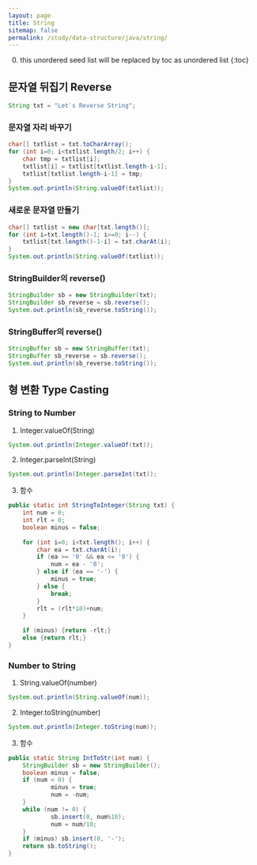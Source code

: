 ```yaml
---
layout: page
title: String
sitemap: false
permalink: /study/data-structure/java/string/
---
```

0. this unordered seed list will be replaced by toc as unordered list
{:toc}

## 문자열 뒤집기 Reverse
```java
String txt = "Let`s Reverse String";
```

### 문자열 자리 바꾸기
```java
char[] txtlist = txt.toCharArray();
for (int i=0; i<txtlist.length/2; i++) {
	char tmp = txtlist[i];
	txtlist[i] = txtlist[txtlist.length-i-1];
	txtlist[txtlist.length-i-1] = tmp;
}
System.out.println(String.valueOf(txtlist));
```

### 새로운 문자열 만들기
```java
char[] txtlist = new char[txt.length()];
for (int i=txt.length()-1; i>=0; i--) {
	txtlist[txt.length()-1-i] = txt.charAt(i);
}
System.out.println(String.valueOf(txtlist));
```

### StringBuilder의 reverse()
```java
StringBuilder sb = new StringBuilder(txt);
StringBuilder sb_reverse = sb.reverse();
System.out.println(sb_reverse.toString());
```

### StringBuffer의 reverse()
```java
StringBuffer sb = new StringBuffer(txt);
StringBuffer sb_reverse = sb.reverse();
System.out.println(sb_reverse.toString());
```

## 형 변환 Type Casting
### String to Number
1. Integer.valueOf(String)
```java
System.out.println(Integer.valueOf(txt));
```

2. Integer.parseInt(String)
```java
System.out.println(Integer.parseInt(txt));
```

3. 함수
```java
public static int StringToInteger(String txt) {
	int num = 0;
	int rlt = 0;
	boolean minus = false;
	
	for (int i=0; i<txt.length(); i++) {
		char ea = txt.charAt(i);
		if (ea >= '0' && ea <= '9') {
			num = ea - '0';
		} else if (ea == '-') {
			minus = true;
		} else {
			break;
		}
		rlt = (rlt*10)+num;
	}
	
	if (minus) {return -rlt;}
	else {return rlt;}
}
```

### Number to String
1. String.valueOf(number)
```java
System.out.println(String.valueOf(num));
```

2. Integer.toString(number)
```java
System.out.println(Integer.toString(num));
```

3. 함수
```java
public static String IntToStr(int num) {
	StringBuilder sb = new StringBuilder();
	boolean minus = false;
	if (num < 0) {
			minus = true;
			num = -num;
	}
	while (num != 0) {
			sb.insert(0, num%10);
			num = num/10;
	}
	if (minus) sb.insert(0, '-');
	return sb.toString();
}
```